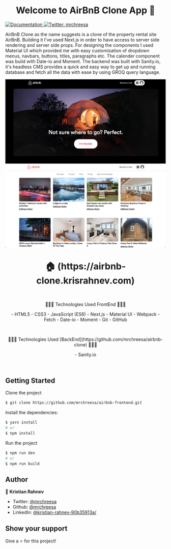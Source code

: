 <h1 align="center">Welcome to AirBnB Clone App 👋</h1>
<p>
  <a href="https://github.com/mrchreesa/airbnb-frontend" target="_blank">
    <img alt="Documentation" src="https://img.shields.io/badge/documentation-yes-brightgreen.svg" />
  </a>
  <a href="https://twitter.com/mrchreesa" target="_blank">
    <img alt="Twitter: mrchreesa" src="https://img.shields.io/twitter/follow/mrchreesa.svg?style=social" />
  </a>
</p>

AirBnB Clone as the name suggests is a clone of the property rental site AirBnB. Building it I've used Next.js in order to have access to server side rendering and server side props. For designing the components I used Material UI which provided me with easy customisation of dropdown menus, navbars, buttons, titles, paragraphs etc. The calender component was build with Date-io and Moment. The backend was built with Sanity.io, it's headless CMS provides a quick and easy way to get up and running database and fetch all the data with ease by using GROQ query language.

<img align="center" src="./preview 1.png" alt="preview page" />
<img align="center" src="./preview 2.png" alt="preview page" />

<h1 align="center"> 🏠 (https://airbnb-clone.krisrahnev.com) </h1>
</br>
<p align="center">
 🔶🔶🔶 Technologies Used FrontEnd 🔶🔶🔶
 </p>
<p align="center">
- HTML5
- CSS3
- JavaScript (ES6)
- Next.js
- Material UI
- Webpack
- Fetch
- Date-io
- Moment
- Git
- GitHub
</p>
</br>
<p align="center">
🔷🔷🔷 Technologies Used [BackEnd](https://github.com/mrchreesa/airbnb-clone) 🔷🔷🔷
</p>
<p align="center">
- Sanity.io
</p>

</br>

## Getting Started

Clone the project

```bash
$ git clone https://github.com/mrchreesa/airbnb-frontend.git
```

Install the dependencies:

```bash
$ yarn install
# or
$ npm install
```

Run the project

```bash
$ npm run dev
# or
$ npm run build
```

## Author

👤 **Kristian Rahnev**

- Twitter: [@mrchreesa](https://twitter.com/mrchreesa)
- Github: [@mrchreesa](https://github.com/mrchreesa)
- LinkedIn: [@kristian-rahnev-90b35913a/](https://linkedin.com/in/kristian-rahnev-90b35913a/)

## Show your support

Give a ⭐️ for this project!
